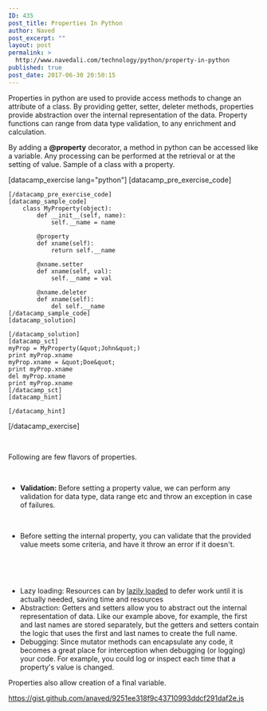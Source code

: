 ```yaml
---
ID: 435
post_title: Properties In Python
author: Naved
post_excerpt: ""
layout: post
permalink: >
  http://www.navedali.com/technology/python/property-in-python
published: true
post_date: 2017-06-30 20:50:15
---
```

Properties in python are used to provide access methods to change an attribute of a class. By providing getter, setter, deleter methods, properties provide abstraction over the internal representation of the data. Property functions can range from data type validation, to any enrichment and calculation.

By adding a <strong>@property</strong> decorator, a method in python can be accessed like a variable. Any processing can be performed at the retrieval or at the setting of value. Sample of a class with a property.

[datacamp_exercise lang="python"]
    [datacamp_pre_exercise_code]

    [/datacamp_pre_exercise_code]
    [datacamp_sample_code]
        class MyProperty(object):
            def __init__(self, name):
                self.__name = name

            @property
            def xname(self):
                return self.__name

            @xname.setter
            def xname(self, val):
                self.__name = val

            @xname.deleter
            def xname(self):
                del self.__name
    [/datacamp_sample_code]
    [datacamp_solution]

    [/datacamp_solution]
    [datacamp_sct]
    myProp = MyProperty(&quot;John&quot;)
    print myProp.xname
    myProp.xname = &quot;Doe&quot;
    print myProp.xname
    del myProp.xname
    print myProp.xname
    [/datacamp_sct]
    [datacamp_hint]

    [/datacamp_hint]
[/datacamp_exercise]

&nbsp;

Following are few flavors of properties.

&nbsp;
<ul>
 	<li><strong>Validation: </strong>Before setting a property value, we can perform any validation for data type, data range etc and throw an exception in case of failures.</li>
</ul>
&nbsp;
<ul>
 	<li>Before setting the internal property, you can validate that the provided value meets some criteria, and have it throw an error if it doesn't.</li>
</ul>
&nbsp;

&nbsp;
<ul>
 	<li>Lazy loading: Resources can by <a href="https://en.wikipedia.org/wiki/Lazy_loading" target="_blank" rel="nofollow noopener">lazily loaded</a> to defer work until it is actually needed, saving time and resources</li>
 	<li>Abstraction: Getters and setters allow you to abstract out the internal representation of data. Like our example above, for example, the first and last names are stored separately, but the getters and setters contain the logic that uses the first and last names to create the full name.</li>
 	<li>Debugging: Since mutator methods can encapsulate any code, it becomes a great place for interception when debugging (or logging) your code. For example, you could log or inspect each time that a property's value is changed.</li>
</ul>
Properties also allow creation of a final variable.

https://gist.github.com/anaved/9251ee318f9c43710993ddcf291daf2e.js